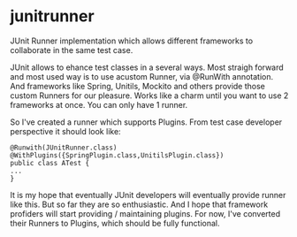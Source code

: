 junitrunner
===========

JUnit Runner implementation which allows different frameworks to collaborate in the same test case.

JUnit allows to ehance test classes in a several ways. Most straigh forward and most used way is to use acustom Runner, via @RunWith annotation. And frameworks like Spring, Unitils, Mockito and others provide those custom Runners for our pleasure. Works like a charm until you want to use 2 frameworks at once. You can only have 1 runner.

So I've created a runner which supports Plugins. 
From test case developer perspective it should look like:

```
@Runwith(JUnitRunner.class)
@WithPlugins({SpringPlugin.class,UnitilsPlugin.class})
public class ATest {
...
}
```

It is my hope that eventually JUnit developers will eventually provide runner like this. But so far they are so enthusiastic.
And I hope that framework profiders will start providing / maintaining plugins.
For now, I've converted their Runners to Plugins, which should be fully functional.

